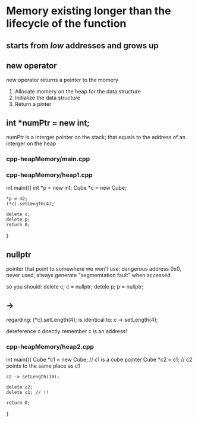 # Memory existing longer than the lifecycle of the function
## starts from *low* addresses and grows up

## new operator
new operator returns a pointer to the momery
1. Allocate momery on the heap for the data structure
2. Initialize the data structure
3. Return a pinter

## int *numPtr = new int;
numPtr is a interger pointer on the stack;
that equals to the address of an interger on the heap

### cpp-heapMemory/main.cpp

### cpp-heapMemory/heap1.cpp
int main(){
    int *p = new int;
    Cube *c = new Cube;

    *p = 42;
    (*c).setLength(4);

    delete c;
    delete p;
    return 0;
}

## nullptr
pointer that point to somewhere we won't use: dangerous
address 0x0, never used, always generate "segmemtation fault" when accessed

so you should:
delete c;
c = nullptr;
detele p;
p = nullptr;

## ->
regarding:
(*c).setLength(4);
is identical to:
c -> setLength(4);

dereference c directly
remember c is an address!
### cpp-heapMemory/heap2.cpp
int main(){
    Cube *c1 = new Cube; // c1 is a cube pointer
    Cube *c2 = c1; // c2 points to the same place as c1

    c2 -> setLength(10);

    delete c2;
    delete c1; // !!

    return 0;
}

